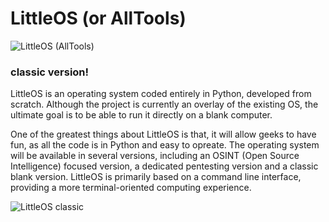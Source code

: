 # LittleOS (or AllTools)

![LittleOS (AllTools)](https://github.com/dainci/LittleOS/assets/91798430/726e9b3a-812a-432e-91c2-7ab3c184569b)

### classic version!


LittleOS is an operating system coded entirely in Python, developed from scratch. Although the project is currently an overlay of the existing OS, the ultimate goal is to be able to run it directly on a blank computer.

One of the greatest things about LittleOS is that, it will allow geeks to have fun, as all the code is in Python and easy to opreate. The operating system will be available in several versions, including an OSINT (Open Source Intelligence) focused version, a dedicated pentesting version and a classic blank version. LittleOS is primarily based on a command line interface, providing a more terminal-oriented computing experience.

![LittleOS classic](https://github.com/dainci/LittleOS/assets/91798430/7326afa3-3720-46bf-bfab-5b6fb1807a23)


